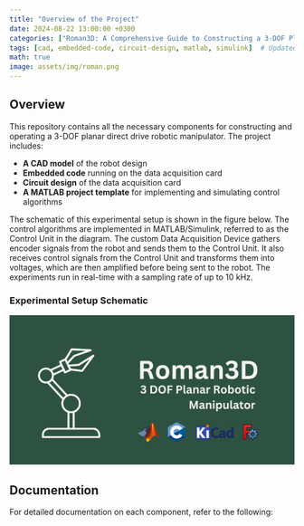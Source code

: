 ```yaml
---
title: "Overview of the Project"
date: 2024-08-22 13:00:00 +0300
categories: ["Roman3D: A Comprehensive Guide to Constructing a 3-DOF Planar Robotic Manipulator"]
tags: [cad, embedded-code, circuit-design, matlab, simulink]  # Updated tags to match project components
math: true
image: assets/img/roman.png
---
```


## Overview

This repository contains all the necessary components for constructing and operating a 3-DOF planar direct drive robotic manipulator. The project includes:

- **A CAD model** of the robot design
- **Embedded code** running on the data acquisition card
- **Circuit design** of the data acquisition card
- **A MATLAB project template** for implementing and simulating control algorithms

The schematic of this experimental setup is shown in the figure below. The control algorithms are implemented in MATLAB/Simulink, referred to as the Control Unit in the diagram. The custom Data Acquisition Device gathers encoder signals from the robot and sends them to the Control Unit. It also receives control signals from the Control Unit and transforms them into voltages, which are then amplified before being sent to the robot. The experiments run in real-time with a sampling rate of up to 10 kHz.

### Experimental Setup Schematic

![Experimental Setup Schematic](assets/img/roman.png)

## Documentation

For detailed documentation on each component, refer to the following: